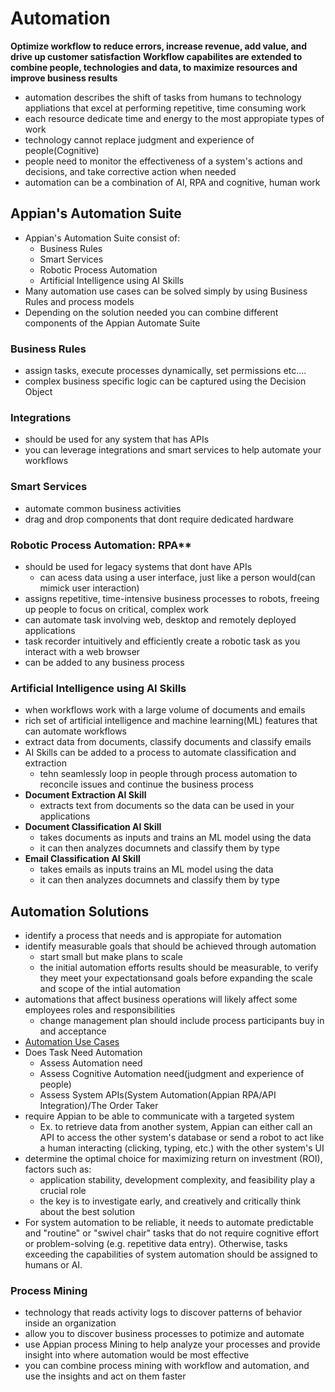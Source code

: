 # Automation
**Optimize workflow to reduce errors, increase revenue, add value, and drive up customer satisfaction**
**Workflow capabilites are extended to combine people, technologies and data, to maximize resources and improve business results**

- automation describes the shift of tasks from humans to technology appliations that excel at performing repetitive, time consuming work
- each resource dedicate time and energy to the most appropiate types of work
- technology cannot replace judgment and experience of people(Cognitive)
- people need to monitor the effectiveness of a system's actions and decisions, and take corrective action when needed
- automation can be a combination of AI, RPA and cognitive, human work

## Appian's Automation Suite
- Appian's Automation Suite consist of:
  - Business Rules
  - Smart Services
  - Robotic Process Automation
  - Artificial Intelligence using AI Skills
- Many automation use cases can be solved simply by using Business Rules and process models
- Depending on the solution needed you can combine different components of the Appian Automate Suite
### Business Rules
- assign tasks, execute processes dynamically, set permissions etc....
- complex business specific logic can be captured using the Decision Object
### Integrations
  - should be used for any system that has APIs
  - you can leverage integrations and smart services to help automate your workflows

### Smart Services
- automate common business activities
- drag and drop components that dont require dedicated hardware

### Robotic Process Automation: RPA**
- should be used for legacy systems that dont have APIs
  - can acess data using a user interface, just like a person would(can mimick user interaction)
- assigns repetitive, time-intensive business processes to robots, freeing up people to focus on critical, complex work
- can automate task involving web, desktop and remotely deployed applications
- task recorder intuitively and efficiently create a robotic task as you interact with a web browser
- can be added to any business process

### Artificial Intelligence using AI Skills
- when workflows work with a large volume of documents and emails 
- rich set of artificial intelligence and machine learning(ML) features that can automate workflows
- extract data from documents, classify documents and classify emails
- AI Skills can be added to a process to automate classification and extraction
  - tehn seamlessly loop in people through process automation to reconcile issues and continue the business process
- **Document Extraction AI Skill**
  - extracts text from documents so the data can be used in your applications
- **Document Classification AI Skill**
  - takes documents as inputs and trains an ML model using the data
  - it can then analyzes documnets and classify them by type
- **Email Classification AI Skill**
  - takes emails as inputs trains an ML model using the data
  - it can then analyzes documnets and classify them by type

## Automation Solutions
- identify a process that needs and is appropiate for automation
- identify measurable goals that should be achieved through automation
  - start small but make plans to scale
  - the initial automation efforts results should be measurable, to verify they meet your expectationsand goals before expanding the scale and scope of the intial automation
- automations that affect business operations will likely affect some employees roles and responsibilities
  - change management plan should include process participants buy in and acceptance
- [Automation Use Cases](https://docs.appian.com/suite/help/23.3/Automation_Use_Cases.html#when-to-use-automation)
- Does Task Need Automation
  - Assess Automation need
  - Assess Cognitive Automation need(judgment and experience of people)
  - Assess System APIs(System Automation(Appian RPA/API Integration)/The Order Taker
- require Appian to be able to communicate with a targeted system
  - Ex. to retrieve data from another system, Appian can either call an API to access the other system's database or send a robot to act like a human interacting (clicking, typing, etc.) with the other system's UI
- determine the optimal choice for maximizing return on investment (ROI), factors such as:
  - application stability, development complexity, and feasibility play a crucial role
  - the key is to investigate early, and creatively and critically think about the best solution
- For system automation to be reliable, it needs to automate predictable and "routine" or "swivel chair" tasks that do not require cognitive effort or problem-solving (e.g. repetitive data entry). Otherwise, tasks exceeding the capabilities of system automation should be assigned to humans or AI.

### Process Mining
- technology that reads activity logs to discover patterns of behavior inside an organization
- allow you to discover business processes to potimize and automate
- use Appian process Mining to help analyze your processes and provide insight into where automation would be most effective
- you can combine process mining with workflow and automation, and use the insights and act on them faster
